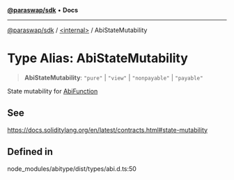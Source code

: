 [**@paraswap/sdk**](../../README.md) • **Docs**

***

[@paraswap/sdk](../../globals.md) / [\<internal\>](../README.md) / AbiStateMutability

# Type Alias: AbiStateMutability

> **AbiStateMutability**: `"pure"` \| `"view"` \| `"nonpayable"` \| `"payable"`

State mutability for [AbiFunction](AbiFunction.md)

## See

https://docs.soliditylang.org/en/latest/contracts.html#state-mutability

## Defined in

node\_modules/abitype/dist/types/abi.d.ts:50
